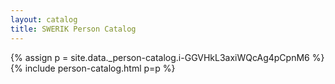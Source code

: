 ```yaml
---
layout: catalog
title: SWERIK Person Catalog
---
```

{% assign p = site.data._person-catalog.i-GGVHkL3axiWQcAg4pCpnM6 %}
{% include person-catalog.html p=p %}

